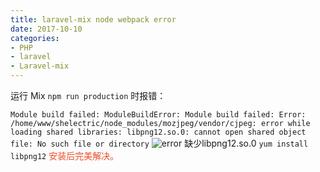 ```yaml
---
title: laravel-mix node webpack error 
date: 2017-10-10
categories: 
- PHP
- laravel
- Laravel-mix
---
```


运行 Mix ` npm run production ` 时报错：

` Module build failed: ModuleBuildError: Module build failed: Error: /home/www/shelectric/node_modules/mozjpeg/vendor/cjpeg: error while loading shared libraries: libpng12.so.0: cannot open shared object file: No such file or directory `
![error](http://pic.signalonline.cn/clipboard.png)
缺少libpng12.so.0
` yum install libpng12 `  <font color=#ec502b>安装后完美解决。</font>